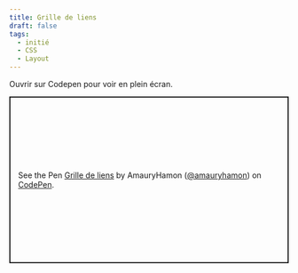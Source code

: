 ```yaml
---
title: Grille de liens
draft: false
tags:
  - initié
  - CSS
  - Layout
---
```


Ouvrir sur Codepen pour voir en plein écran.

<p class="codepen" data-height="300" data-default-tab="html,result" data-slug-hash="JjxXqWx" data-user="amauryhamon" style="height: 300px; box-sizing: border-box; display: flex; align-items: center; justify-content: center; border: 2px solid; margin: 1em 0; padding: 1em;">
  <span>See the Pen <a href="https://codepen.io/amauryhamon/pen/JjxXqWx">
  Grille de liens</a> by AmauryHamon (<a href="https://codepen.io/amauryhamon">@amauryhamon</a>)
  on <a href="https://codepen.io">CodePen</a>.</span>
</p>
<script async src="https://cpwebassets.codepen.io/assets/embed/ei.js"></script>